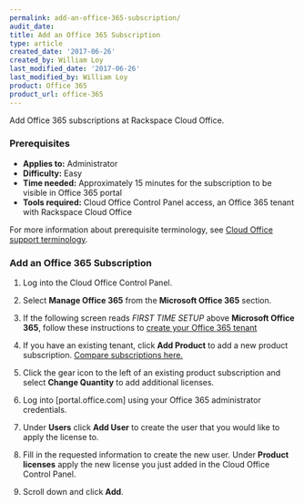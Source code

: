 ```yaml
---
permalink: add-an-office-365-subscription/
audit_date:
title: Add an Office 365 Subscription
type: article
created_date: '2017-06-26'
created_by: William Loy
last_modified_date: '2017-06-26'
last_modified_by: William Loy
product: Office 365
product_url: office-365
---
```

Add Office 365 subscriptions at Rackspace Cloud Office.

### Prerequisites

- **Applies to:** Administrator
- **Difficulty:** Easy
- **Time needed:** Approximately 15 minutes for the subscription to be visible in Office 365 portal
- **Tools required:** Cloud Office Control Panel access, an Office 365 tenant with Rackspace Cloud Office

For more information about prerequisite terminology, see [Cloud Office support terminology](/how-to/cloud-office-support-terminology/).


### Add an Office 365 Subscription

1. Log into the Cloud Office Control Panel.
2. Select **Manage Office 365** from the **Microsoft Office 365** section.

    <!--add screen shot file AddO365subscriptionSC1.png-->

3. If the following screen reads *FIRST TIME SETUP* above **Microsoft Office 365**, follow these instructions to [create your Office 365 tenant](/how-to/office-365/#create-your-tenant-id/)
4. If you have an existing tenant, click **Add Product** to add a new product subscription. [Compare subscriptions here.](https://www.rackspace.com/office-365/pick-your-plan)

    <!--add screen shot file AddO365subscriptionSC2.png-->

5. Click the gear icon to the left of an existing product subscription and select **Change Quantity** to add additional licenses.

    <!--add screen shot file AddO365subscriptionSC3.png-->

6. Log into [portal.office.com] using your Office 365 administrator credentials.

7. Under **Users** click **Add User** to create the user that you would like to apply the license to.

    <!--add screen shot file AddO365subscriptionSC4.png-->

8. Fill in the requested information to create the new user. Under **Product licenses** apply the new license you just added in the Cloud Office Control Panel.

    <!--add screen shot file AddO365subscriptionSC5.png-->

9. Scroll down and click **Add**.
